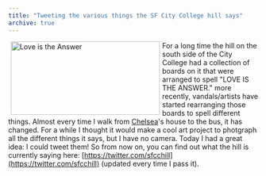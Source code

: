 ```yaml
---
title: "Tweeting the various things the SF City College hill says"
archive: true
---
```


<a href="/uploads/2008/05/picture-1.png"><img class="alignleft alignnone size-medium wp-image-89" style="float: left; margin-left: 5px; margin-right: 5px;" title="SF City College Hill" src="/uploads/2008/05/picture-1-300x148.png" alt="Love is the Answer" width="300" height="148" /></a>For a long time the hill on the south side of the City College had a collection of boards on it that were arranged to spell "LOVE IS THE ANSWER." more recently, vandals/artists have started rearranging those boards to spell different things. Almost every time I walk from [Chelsea](http://www.chelseahollow.com)'s house to the bus, it has changed. For a while I thought it would make a cool art project to photgraph all the different things it says, but I have no camera. Today I had a great idea: I could tweet them! So from now on, you can find out what the hill is currently saying here: [https://twitter.com/sfcchill](https://twitter.com/sfcchill) (updated every time I pass it).

